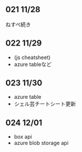 ## 021 11/28
ねすぺ続き

## 022 11/29
* (js cheatsheet)
* azure tableなど

## 023 11/30
* azure table
* シェル芸チートシート更新

## 024 12/01
* box api
* azure blob storage api
